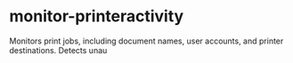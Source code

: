 # monitor-printeractivity
Monitors print jobs, including document names, user accounts, and printer destinations. Detects unau
